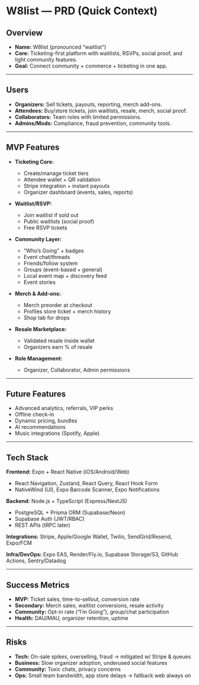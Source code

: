 # W8list — PRD (Quick Context)

## Overview
- **Name:** W8list (pronounced “waitlist”)
- **Core:** Ticketing-first platform with waitlists, RSVPs, social proof, and light community features.
- **Goal:** Connect community + commerce + ticketing in one app.

---

## Users
- **Organizers:** Sell tickets, payouts, reporting, merch add-ons.
- **Attendees:** Buy/store tickets, join waitlists, resale, merch, social proof.
- **Collaborators:** Team roles with limited permissions.
- **Admins/Mods:** Compliance, fraud prevention, community tools.

---

## MVP Features
- **Ticketing Core:**  
  - Create/manage ticket tiers  
  - Attendee wallet + QR validation  
  - Stripe integration + instant payouts  
  - Organizer dashboard (events, sales, reports)

- **Waitlist/RSVP:**  
  - Join waitlist if sold out  
  - Public waitlists (social proof)  
  - Free RSVP tickets

- **Community Layer:**  
  - “Who’s Going” + badges  
  - Event chat/threads  
  - Friends/follow system  
  - Groups (event-based + general)  
  - Local event map + discovery feed  
  - Event stories

- **Merch & Add-ons:**  
  - Merch preorder at checkout  
  - Profiles store ticket + merch history  
  - Shop tab for drops

- **Resale Marketplace:**  
  - Validated resale inside wallet  
  - Organizers earn % of resale

- **Role Management:**  
  - Organizer, Collaborator, Admin permissions

---

## Future Features
- Advanced analytics, referrals, VIP perks
- Offline check-in
- Dynamic pricing, bundles
- AI recommendations
- Music integrations (Spotify, Apple)

---

## Tech Stack
**Frontend:** Expo + React Native (iOS/Android/Web)  
- React Navigation, Zustand, React Query, React Hook Form  
- NativeWind (UI), Expo Barcode Scanner, Expo Notifications  

**Backend:** Node.js + TypeScript (Express/NestJS)  
- PostgreSQL + Prisma ORM (Supabase/Neon)  
- Supabase Auth (JWT/RBAC)  
- REST APIs (tRPC later)  

**Integrations:** Stripe, Apple/Google Wallet, Twilio, SendGrid/Resend, Expo/FCM  

**Infra/DevOps:** Expo EAS, Render/Fly.io, Supabase Storage/S3, GitHub Actions, Sentry/Datadog  

---

## Success Metrics
- **MVP:** Ticket sales, time-to-sellout, conversion rate  
- **Secondary:** Merch sales, waitlist conversions, resale activity  
- **Community:** Opt-in rate (“I’m Going”), group/chat participation  
- **Health:** DAU/MAU, organizer retention, uptime

---

## Risks
- **Tech:** On-sale spikes, overselling, fraud → mitigated w/ Stripe & queues  
- **Business:** Slow organizer adoption, underused social features  
- **Community:** Toxic chats, privacy concerns  
- **Ops:** Small team bandwidth, app store delays → fallback web always on
